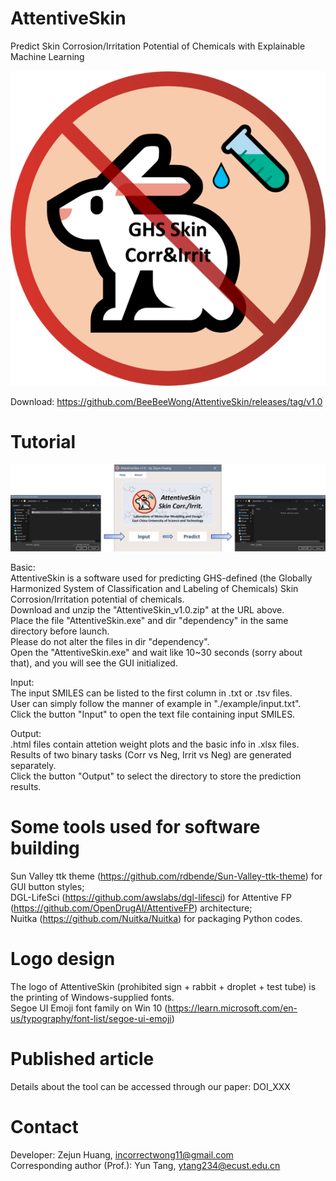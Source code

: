 # AttentiveSkin
Predict Skin Corrosion/Irritation Potential of Chemicals with Explainable Machine Learning  
  
  
  
  
![alt text](https://github.com/BeeBeeWong/AttentiveSkin/blob/main/dependency/icon/startup.png)  
  
  
  
  
Download: https://github.com/BeeBeeWong/AttentiveSkin/releases/tag/v1.0


# Tutorial
![alt text](https://github.com/BeeBeeWong/AttentiveSkin/blob/main/example/how_to_use.png)  
  
  
Basic:  
AttentiveSkin is a software used for predicting GHS-defined (the Globally Harmonized System of Classification and Labeling of Chemicals) Skin Corrosion/Irritation potential of chemicals.  
Download and unzip the "AttentiveSkin_v1.0.zip" at the URL above.  
Place the file "AttentiveSkin.exe" and dir "dependency" in the same directory before launch.  
Please do not alter the files in dir "dependency".  
Open the "AttentiveSkin.exe" and wait like 10~30 seconds (sorry about that), and you will see the GUI initialized.  
  
Input:  
The input SMILES can be listed to the first column in .txt or .tsv files.  
User can simply follow the manner of example in "./example/input.txt".  
Click the button "Input" to open the text file containing input SMILES.  
  
Output:  
.html files contain attetion weight plots and the basic info in .xlsx files.  
Results of two binary tasks (Corr vs Neg, Irrit vs Neg) are generated separately.  
Click the button "Output" to select the directory to store the prediction results.


# Some tools used for software building
Sun Valley ttk theme (https://github.com/rdbende/Sun-Valley-ttk-theme) for GUI button styles;  
DGL-LifeSci (https://github.com/awslabs/dgl-lifesci) for Attentive FP (https://github.com/OpenDrugAI/AttentiveFP) architecture;  
Nuitka (https://github.com/Nuitka/Nuitka) for packaging Python codes.


# Logo design
The logo of AttentiveSkin (prohibited sign + rabbit + droplet + test tube) is the printing of Windows-supplied fonts.  
Segoe UI Emoji font family on Win 10 (https://learn.microsoft.com/en-us/typography/font-list/segoe-ui-emoji)


# Published article
Details about the tool can be accessed through our paper: DOI_XXX


# Contact
Developer: Zejun Huang, incorrectwong11@gmail.com  
Corresponding author (Prof.): Yun Tang, ytang234@ecust.edu.cn
